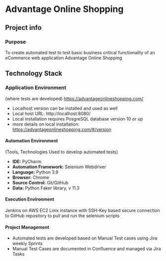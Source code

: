 # Advantage Online Shopping
## Project info

### Purpose
To create automated test to test basic business critical functionality of an eCommerce web application Advantage Online Shopping

## Technology Stack

### Application Environment
(where tests are developed)
https://advantageonlineshopping.com/

- Localhost version can be installed and used as well
- Local host URL: http://localhost:8080/
- Local installation requires PosgreSQL database version 10 or up
- more details on local installation: 
https://advantageonlineshopping.com/#/version


#### Automation Environment
(Tools, Technologies Used to develop automated tests)

- **IDE:** PyCharm
- **Automation Framework:** Selenium Webdriver
- **Language:** Python 3.9
- **Browser:** Chrome
- **Source Control:** Git/GitHub
- **Data:** Python Faker library, v 11.3

#### Execution Environment
Jenkins on AWS EC2 Linix instance with SSH-Key based secure connection to GitHub repository to pull and run the selenium scripts


#### Project Management
- Automated tests are developed based on Manual Test cases using Jira weekly Sprints
- Manual Test Cases are documented in Confluence and managed via Jira Tasks

